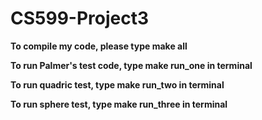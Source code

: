 # CS599-Project3

******************************To compile my code, please type make all******************************

******************************To run Palmer's test code, type make run_one in terminal******************************

******************************To run quadric test, type make run_two in terminal******************************

******************************To run sphere test, type make run_three in terminal******************************
